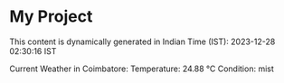 # My Project

This content is dynamically generated in Indian Time (IST): 2023-12-28 02:30:16 IST


Current Weather in Coimbatore:
Temperature: 24.88 °C
Condition: mist
